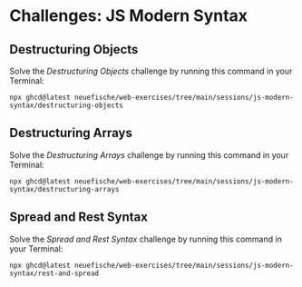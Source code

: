 # Challenges: JS Modern Syntax

## Destructuring Objects

Solve the _Destructuring Objects_ challenge by running this command in your Terminal:

```
npx ghcd@latest neuefische/web-exercises/tree/main/sessions/js-modern-syntax/destructuring-objects
```

## Destructuring Arrays

Solve the _Destructuring Arrays_ challenge by running this command in your Terminal:

```
npx ghcd@latest neuefische/web-exercises/tree/main/sessions/js-modern-syntax/destructuring-arrays
```

## Spread and Rest Syntax

Solve the _Spread and Rest Syntax_ challenge by running this command in your Terminal:

```
npx ghcd@latest neuefische/web-exercises/tree/main/sessions/js-modern-syntax/rest-and-spread
```
